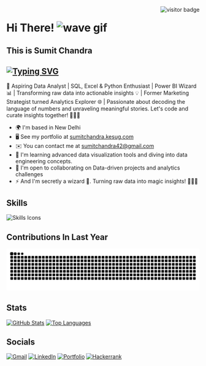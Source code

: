 <img align="right" src="https://visitor-badge.laobi.icu/badge?page_id=5umitchandra" alt="visitor badge">

# Hi There! <img src="https://user-images.githubusercontent.com/18350557/176309783-0785949b-9127-417c-8b55-ab5a4333674e.gif" alt="wave gif">
## This is **Sumit Chandra**

[![Typing SVG](https://readme-typing-svg.demolab.com?font=Fira+Code&size=20&pause=600&color=5BE9F7&vCenter=true&random=false&width=380&lines=Data+Analyst;Marketing+Strategist;SQL+Developer;Power+BI++Insights+Developer;Crafting+data+narratives+with+SQL+and+Python;Transforming+data+into+actionable+insights)](https://git.io/typing-svg)
-----------------------------------------

🚀 Aspiring Data Analyst | SQL, Excel & Python Enthusiast | Power BI Wizard 📊 | Transforming raw data into actionable insights 💡 | Former Marketing Strategist turned Analytics Explorer 🌐 | Passionate about decoding the language of numbers and unraveling meaningful stories. Let's code and curate insights together! 👨‍💻✨

*   🌍 I'm based in New Delhi
*   🖥️ See my portfolio at [sumitchandra.kesug.com](https://sumitchandra.kesug.com)
*   ✉️ You can contact me at [sumitchandra42@gmail.com](mailto:sumitchandra42@gmail.com)
*   🧠 I'm learning advanced data visualization tools and diving into data engineering concepts.
*   🤝 I'm open to collaborating on Data-driven projects and analytics challenges
*   ⚡ And I'm secretly a wizard 🙂. Turning raw data into magic insights! 🧙‍♂️✨

## Skills

![Skills Icons](https://skillicons.dev/icons?i=mysql,python,wordpress,html,vscode,git)

## Contributions In Last Year

![GitHub Contribution Grid Snake Animation](https://raw.githubusercontent.com/5umit-chandra/5umit-chandra/output/github-contribution-grid-snake.svg)

## Stats

[![GitHub Stats](https://github-readme-stats.vercel.app/api?username=5umit-chandra&show_icons=true&hide=&count_private=true&title_color=0891b2&text_color=ffffff&icon_color=0891b2&bg_color=1c1917&hide_border=true&show_icons=true)](http://www.github.com/5umit-chandra)
[![Top Languages](https://github-readme-stats.vercel.app/api/top-langs/?username=5umit-chandra&langs_count=10&title_color=0891b2&text_color=ffffff&icon_color=0891b2&bg_color=1c1917&hide_border=true&locale=en&custom_title=Top%20%Languages)](https://github.com/5umit-chandra)

## Socials

[![Gmail](https://img.shields.io/badge/Gmail-333333?style=for-the-badge&logo=gmail&logoColor=red)](mailto:chandrasumit42@gmail.com)
[![LinkedIn](https://img.shields.io/badge/LinkedIn-0077B5?style=for-the-badge&logo=linkedin&logoColor=white)](https://sumitchandra.kesug.com)
[![Portfolio](https://img.shields.io/badge/Portfolio-FF5722?style=for-the-badge&logo=todoist&logoColor=white)](https://github.com/5umit-chandra)
[![Hackerrank](https://img.shields.io/badge/-Hackerrank-2EC866?style=for-the-badge&logo=HackerRank&logoColor=white)](https://hackerrank.com/profile/chandrasumit42)
